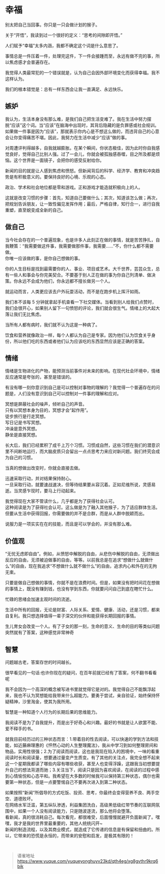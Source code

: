 # 幸福
别太把自己当回事。你只是一只会做计划的猴子。

关于“开悟”，我读到过一个很好的定义：“思考的间隙即开悟。”

人们赋予“幸福”太多内涵，我都不确定这个词是什么意思了。

事情总是一件压着一件，处理完这件，下一件会接踵而至，永远有做不完的事，所以焦虑感才会普遍存在。

我觉得人类最常犯的一个错误就是，认为自己会因外部环境变化而获得幸福。我不这样认为。

我们的根本错觉是：总有一样东西会让我一直满足、永远快乐。

## 嫉妒

我认为，生活本身没有那么难，是我们自己把生活变难了。我在生活中努力摆脱“应该”这个词。当“应该”在脑海中出现时，其背后隐藏的是负罪感或社会规训。如果做一件事是因为“应该”，那就表示你内心是不想这么做的，而违背自己的心意会让你变得痛苦不堪。因此，我努力在生活中减少“应该”做的事。

对周遭评判得越多，自我就越膨胀。在某个瞬间，你状态极佳，因为此时你自我感觉良好，觉得自己比别人强。过了一会儿，你就会被孤独感吞噬，目之所及都是烦恼。这个世界是一面镜子，会把你的感受反射给你。

新闻的目的就是让人感到焦虑和愤怒。但新闻背后的科学、经济学、教育和冲突趋势是有积极意义的。要保持良好的心境、乐观的心态。

政治、学术和社会地位都是零和游戏。正和游戏才能造就积极向上的人。

这就是改变习惯的步骤：首先，知道自己要做什么；其次，知道该怎么做；再次，把规划告诉朋友，让一致性偏见发挥作用；最后，严格自律，知行合一，进行自我重塑，直至蜕变成全新的自己。

## 做自己

当今社会存在的一个普遍现象，也是许多人此刻正在做的事情，就是苦苦挣扎，自我鞭策：“我需要做这件事，我需要做那件事，我需要……”不，你什么都不需要做。  
你唯一应该做的事，是你自己想做的事。

你的人生目标是找到最需要你的人、事业、项目或艺术。大千世界，芸芸众生，总有一些人和事会与你完美契合。不要基于别人正在做的事为你自己列清单、做决策。你永远不会成为他们，你永远都不擅长做另一个人。

就运动而言，人类更应该去户外玩耍活动，而不是在跑步机上挥汗如雨。

我们本不该每 5 分钟就拿起手机查看一下社交媒体。当看到别人给我们点赞时，我们会很开心，如果别人留下一句愤怒的评论，我们就会很生气。情绪上的大起大落让我们无比焦虑。

当所有人都有病时，我们就不认为这是一种病了。

饮食和营养就像政治一样，每个人都认为自己是专家。因为他们认为饮食关乎身份，所以他们吃的东西或者他们认为应该吃的东西显然应该是正确的答案。

## 情绪

情绪是生物进化的产物，能预测当前事件对未来的影响。在现代社会环境中，情绪反应通常是夸张的，甚至是错误的。

有没有哪一刻你意识到自己是可以控制对事物的理解的？我觉得一个普遍存在的问题是，人们没有意识到自己可以控制对一件事的理解和应对。

冥想是屏蔽社会的噪声，倾听自己的声音。  
只有以冥想本身为目的，冥想才会“起作用”。  
徒步旅行是行走冥想。  
写日记是书写冥想。  
冲澡是意外冥想。  
静坐是直接冥想。

长大后，我们已经累积了成千上万个习惯。习惯成自然，这些习惯在我们的潜意识里不间断地运行，而大脑皮质只会留出一点点思考力来应对新问题。我们终究会成为自己的习惯。

当真的想做出改变时，你就会直接去做。

迅速采取行动，并对结果保持耐心。  
一旦采取行动，就要速战速决，但等待结果要从容沉着。正如尼维所说，灵感易逝。当灵感乍现时，要马上行动起来。

我觉得现在大家不管读什么，几乎都是为了获得社会认可。  
这种阅读是为了获得社会认可。这么做是为了融入其他猴子，为了适应群体生活。但要从生活中获得回报，你需要做的并不是合群，而是从人群中脱颖而出。

说服力是一项实实在在的技能，而且是可以学会的，并没有那么难。

## 价值观

“无忧无虑即自由”。例如，从愤怒中解脱的自由，从悲伤中解脱的自由，无须做出反应的自由，无须被迫做事的自由，等等。以前我总是在追求“想做什么就做什么”的自由，现在我追求“不想做什么就不做什么”的自由，追求内心和外在的无拘无束。

只要是做自己想做的事情，你就不是在浪费时间。但是，如果没有把时间花在想做的事情上，既没有赚到钱，也没有学到东西，你就要问问自己到底在瞎忙什么。

忙碌的思绪会加速主观时间的流逝。

生活中所有的回报，无论是财富、人际关系、爱情、健康、活动，还是习惯，都来自复利。我只想选择值得一辈子深交的伙伴和能获得长期回报的事情。

生儿育女会改变一个人。有了子女的那一刻，生命的意义、生命的目的等类似问题突然就有了答案，这种感觉非常神奇

## 智慧

问题越古老，答案存世的时间越长。

很早看见的一句话:也许你现在的疑问，在百年前就已经有了答案，何不翻书看看呢

我不会因为一个高深的概念被写进书里就觉得它是对的。我觉得自己不能飘浮起来，我也不认为冥想能给我带来什么超能力。要勇于尝试，亲自验证，始终保持怀疑精神，沙里淘金，使其为我所用。

智慧是一种知道个人行为的长期后果的思维能力。

我阅读不是为了自我提升，而是出于好奇心和兴趣。最好的书就是让人欲罢不能、爱不释手的书。

就我目前经历过的三种状态而言：1.带着目的性去阅读，可以快速的学到方法和技能，如近藤麻理惠的《怦然心动的人生整理魔法》，我从中学习到如何整理房间和物品，实用性很强；2.为了阅读而阅读，这也是我现在陷入的困境中，一味的看重阅读时长和阅读量，想要通过量变产生质变。有了其他的关注点，我完全想不起来这一个星期我都读了哪些内容有哪些收获，甚至人也变得浮躁，这跟我当初想要提升自己的想法背道而驰；3.关注当下，阅读只是因为喜欢阅读，在阅读的过程中感到心情愉悦和心态平和。我希望在大多数的时候我可以保持第三种状态，偶尔也需要第一种状态，但是一点要警惕自己不要再次进入到第二种状态。

如果按照“新闻”所倡导的方式吃饭、投资、思考，你最终会变得营养不良、两手空空、道德败坏。  
在网络水军泛滥，第五纵队渗透，利益集团洗白，高级黑低级红带节奏的互联网氛围中，如果一个人没有阅读能力，只是随波逐流，那么他将会堕落。  
看新闻，真的很消耗自己。每次看完，都很难受，后面慢慢就避开负面新闻了。嘿嘿，我才是我的世界里最重要的，其他人统统闪开~  
新闻的制造流程，以及其商业模式，就造成了它传递的信息是有保留和扭曲的。所以，它带来的恐慌是永恒的，而带来的安慰和启发，是极其有限的！

<br>
  
> 语雀地址 https://www.yuque.com/yuqueyonghuyv23kd/qth4eg/xg8gvthr9krq6bik